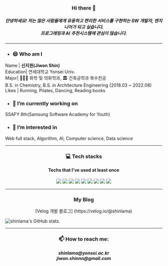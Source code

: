 <h3 align="center"> Hi there 👋 </h3>
<h5 align="center"> 안녕하세요! 저는 많은 사람들에게 유용하고 편리한 서비스를 구현하는 SW 개발자, 엔지니어가 되고 싶습니다.</br> 프로그래밍과 AI 추천시스템에 관심이 많습니다.</h5>  

---
- ### 😄 Who am I
Name | **신지원(Jiwon Shin)**  
Education| 연세대학교 Yonsei Univ.  
Major| 👩🏻‍🔬 화학 및 의화학과, 🏛 건축공학과 복수전공  
B.S. in Chemistry, B.S. in Architecture Engineering (2018.03 ~ 2022.08)  
Likes | Running, Pilates, Dancing, Reading books    
    
      
- ### 🔭 I’m currently working on  
SSAFY 8th(Samsung Software Academy for Youth)  
  
    
- ### 🌱 I’m interested in   
Web full stack, Algorithm, AI, Computer science, Data science   

---

<h3 align="center"> 💻 Tech stacks </h3>
<h4 align="center"> Techs that I've used at least once</h4>  

<p align="center">
  <img src="https://img.shields.io/badge/python-3776AB?style=for-the-badge&logo=python&logoColor=white">
  <img src="https://img.shields.io/badge/html5-E34F26?style=for-the-badge&logo=html5&logoColor=white">
  <img src="https://img.shields.io/badge/css3-1572B6?style=for-the-badge&logo=css3&logoColor=white">
  <img src="https://img.shields.io/badge/github-181717?style=for-the-badge&logo=github&logoColor=white">
  <img src="https://img.shields.io/badge/GitLab-FC6D26?style=for-the-badge&logo=GitLab&logoColor=white">
  <img src="https://img.shields.io/badge/PyCharm-000000?style=for-the-badge&logo=PyCharm&logoColor=white">
  <img src="https://img.shields.io/badge/Visual Studio Code-007ACC?style=for-the-badge&logo=Visual Studio Code&logoColor=white">
  <img src="https://img.shields.io/badge/Bootstrap-7952B3?style=for-the-badge&logo=Bootstrap&logoColor=white">
  <img src="https://img.shields.io/badge/Django-092E20?style=for-the-badge&logo=Django&logoColor=white">
</p>
  
---

<h3 align="center"> My Blog </h3>
<p align="center">
[Velog 개발 블로그] (https://velog.io/@shinlama)</br>


![shinlama's GitHub stats](https://github-readme-stats.vercel.app/api?username=shinlama&theme=buefy&show_icons=true). 
</p>

---
<h3 align="center"> 📫 How to reach me: </h3>
<h5 align="center"> shinlama@yonsei.ac.kr</br>  
jiwon.shinnn@gmail.com </h5>
